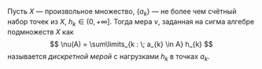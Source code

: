 Пусть $X$ — произвольное множество, $\{ a_{k} \}$ — не более чем счётный набор точек из $X$, $h_{k} \in (0, +\infty]$.
Тогда мера $\nu$, заданная на сигма алгебре подмножеств $X$ как
$$
\nu(A) = \sum\limits_{k : \; a_{k} \in A} h_{k}
$$называется *дискретной мерой* с нагрузками $h_{k}$ в точках $a_{k}$.